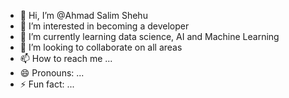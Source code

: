 - 👋 Hi, I’m @Ahmad Salim Shehu
- 👀 I’m interested in becoming a developer
- 🌱 I’m currently learning data science, AI and Machine Learning
- 💞️ I’m looking to collaborate on all areas
- 📫 How to reach me ...
- 😄 Pronouns: ...
- ⚡ Fun fact: ...

<!---
salimshehu/salimshehu is a ✨ special ✨ repository because its `README.md` (this file) appears on your GitHub profile.
You can click the Preview link to take a look at your changes.
--->
